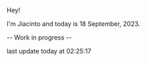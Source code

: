 Hey!

I'm Jiacinto and today is 18 September, 2023.

-- Work in progress --

last update today at 02:25:17 